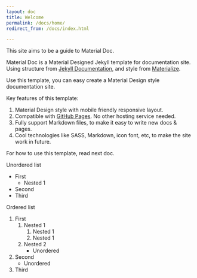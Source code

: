 ```yaml
---
layout: doc
title: Welcome
permalink: /docs/home/
redirect_from: /docs/index.html

---
```


This site aims to be a guide to Material Doc.

Material Doc is a Material Designed Jekyll template for documentation site. Using structure from [Jekyll Documentation][jekyll-doc], and style from [Materialize][materizlize].

Use this template, you can easy create a Material Design style documentation site.

Key features of this template:

1. Material Design style with mobile friendly responsive layout.
2. Compatible with [GitHub Pages][github-pages]. No other hosting service needed.
3. Fully support Markdown files, to make it easy to write new docs & pages.
4. Cool technologies like SASS, Markdown, icon font, etc, to make the site work in future.

For how to use this template, read next doc. <i class="mdi mdi-github"></i>

Unordered list
* First
    * Nested 1
* Second
* Third

Ordered list
1. First
    1. Nested 1
        1. Nested 1
        1. Nested 1
    1. Nested 2
        * Unordered
1. Second
    * Unordered
1. Third

[jekyll-doc]: http://jekyllrb.com/docs/home/
[materizlize]: http://materializecss.com/
[github-pages]: https://pages.github.com/
